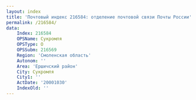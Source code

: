 ```yaml
---
layout: index
title: 'Почтовый индекс 216584: отделение почтовой связи Почты России'
permalink: /216584/
data:
    Index: 216584
    OPSName: Сукромля
    OPSType: О
    OPSSubm: 216569
    Region: 'Смоленская область'
    Autonom: ''
    Area: 'Ершичский район'
    City: Сукромля
    City1: ''
    ActDate: '20001030'
    IndexOld: ''
---
```

